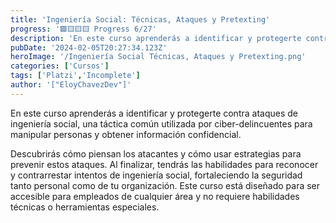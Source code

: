 ```yaml
---
title: 'Ingeniería Social: Técnicas, Ataques y Pretexting'
progress: '🟩🟨🟨🟨 Progress 6/27'
description: 'En este curso aprenderás a identificar y protegerte contra ataques de ingeniería social, una táctica común utilizada por ciber-delincuentes para manipular personas y obtener información confidencial.'
pubDate: '2024-02-05T20:27:34.123Z'
heroImage: '/Ingeniería Social Técnicas, Ataques y Pretexting.png'
categories: ['Cursos']
tags: ['Platzi','Incomplete']
author: '["EloyChavezDev"]'
---
```

En este curso aprenderás a identificar y protegerte contra ataques de ingeniería social, una táctica común utilizada por ciber-delincuentes para manipular personas y obtener información confidencial. 

Descubrirás cómo piensan los atacantes y cómo usar estrategias para prevenir estos ataques. Al finalizar, tendrás las habilidades para reconocer y contrarrestar intentos de ingeniería social, fortaleciendo la seguridad tanto personal como de tu organización. Este curso está diseñado para ser accesible para empleados de cualquier área y no requiere habilidades técnicas o herramientas especiales.